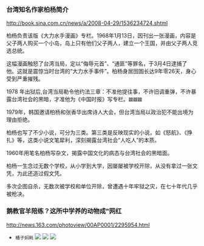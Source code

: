 ### 台湾知名作家柏杨简介
http://book.sina.com.cn/news/a/2008-04-29/1536234724.shtml

柏杨负责该版《大力水手漫画》专栏。1968年1月13日，因刊出一张漫画，内容是父子两人购买一个小岛，岛上只有他们父子两人，建立一个王国，并由父子两人竞选总统。

这幅漫画触怒了台湾当局，定以“侮辱元首”、“通匪”等罪名，于3月4日逮捕了他。这就是震惊当时台湾的“大力水手事件”。柏杨身居囹圄长达9年零26天，身心受到严重摧残。

1978 年出狱后,台湾当局勒令他约法三章：不准他提往事，不许旧调重弹，不许暴露台湾社会的黑暗，才准他为《中国时报》写专栏。`龖龖龖`

1979年，韩国邀请柏杨和张香华出席诗人大会，但台湾当局以政治犯不能出境为理由拒绝。

柏杨也写了不少小说，可分为三类。第三类是反映现实的小说，如《怒航》、《挣扎》等，这类小说文笔犀利，深刻揭露台湾社会“人吃人”的本质。

1960年用笔名柏杨写杂文，揭露中国文化的病态与台湾社会的黑暗面。

柏杨一生念过无数个学校，从小学到大学，因屡屡被学校开除，从没有拿过一张文凭，为此还造过假文凭。

多次企图自杀，无数次被学校和单位开除，曾遭遇十年牢狱之灾，在七十年代几乎被枪决。
### 鹅教官羊陪练？这所中学养的动物成"网红
http://news.163.com/photoview/00AP0001/2295954.html
- `桶子焖耗`
![](http://pic-bucket.nosdn.127.net/photo/0001/2018-08-28/DQ9TGOQT00AP0001NOS.jpg)
![](http://pic-bucket.nosdn.127.net/photo/0001/2018-08-28/DQ9TGOQU00AP0001NOS.jpg)
![](http://pic-bucket.nosdn.127.net/photo/0001/2018-08-28/DQ9TGOQV00AP0001NOS.jpg)
